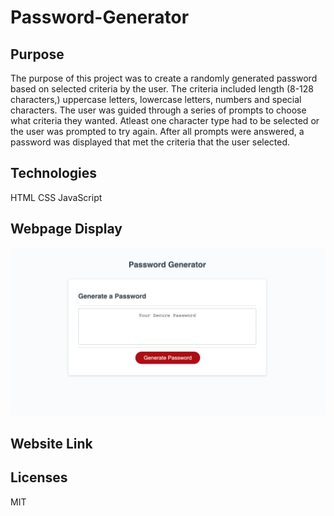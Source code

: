 # Password-Generator

## Purpose
The purpose of this project was to create a randomly generated password based on selected criteria by the user.
The criteria included length (8-128 characters,) uppercase letters, lowercase letters, numbers and special characters.
The user was guided through a series of prompts to choose what criteria they wanted. 
Atleast one character type had to be selected or the user was prompted to try again.
After all prompts were answered, a password was displayed that met the criteria that the user selected.

## Technologies
HTML
CSS
JavaScript

## Webpage Display
![Webpage Image](image.png)

## Website Link


## Licenses
MIT

